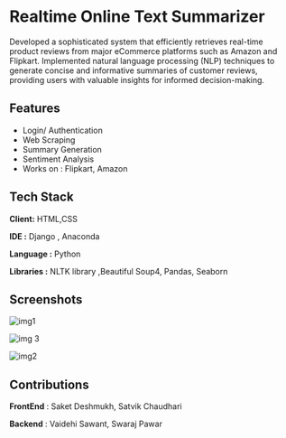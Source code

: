 

# Realtime Online Text Summarizer 

Developed a sophisticated system that efficiently retrieves real-time product reviews from major eCommerce
platforms such as Amazon and Flipkart.
Implemented natural language processing (NLP) techniques to generate concise and informative summaries of
customer reviews, providing users with valuable insights for informed decision-making.



## Features

- Login/ Authentication
- Web Scraping
- Summary Generation
- Sentiment Analysis
- Works on : Flipkart, Amazon


## Tech Stack

**Client:** HTML,CSS

**IDE :** Django , Anaconda

**Language :**  Python 

**Libraries :** NLTK library ,Beautiful Soup4, Pandas, Seaborn

## Screenshots

![img1](https://github.com/vaidehi-sawant-git/RealTime_Online_Text_Summarizer/assets/110679148/849c704f-cbc5-4184-a6c4-29ac5452fc99)

![img 3](https://github.com/vaidehi-sawant-git/RealTime_Online_Text_Summarizer/assets/110679148/129ff906-e382-4bb8-8ae8-2a60544005e4)

![img2](https://github.com/vaidehi-sawant-git/RealTime_Online_Text_Summarizer/assets/110679148/156262d5-1bc9-4fcb-8d91-68903b55c5dd)

## Contributions

**FrontEnd** : Saket Deshmukh, Satvik Chaudhari

**Backend** : Vaidehi Sawant, Swaraj Pawar







